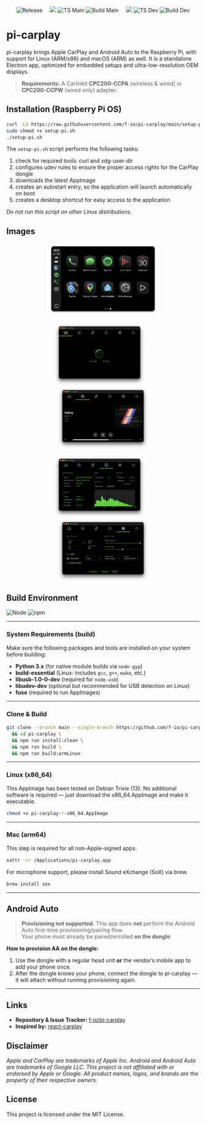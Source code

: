 <p align="center">
  <!-- Release -->
  <img alt="Release" src="https://img.shields.io/github/v/release/f-io/pi-carplay?label=release"> &nbsp;&nbsp;&nbsp;
  <!-- MAIN -->
  <img src="https://img.shields.io/endpoint?url=https://raw.githubusercontent.com/f-io/pi-carplay/version/.github/badges/main-version.json">
  <img alt="TS Main" src="https://img.shields.io/github/actions/workflow/status/f-io/pi-carplay/typecheck.yml?branch=main&label=TS%20main&style=flat">
  <img alt="Build Main" src="https://img.shields.io/github/actions/workflow/status/f-io/pi-carplay/build.yml?branch=main&label=build%20main&style=flat"> &nbsp;&nbsp;&nbsp;
  <!-- DEV -->
  <img src="https://img.shields.io/endpoint?url=https://raw.githubusercontent.com/f-io/pi-carplay/version/.github/badges/dev-version.json">
  <img alt="TS Dev" src="https://img.shields.io/github/actions/workflow/status/f-io/pi-carplay/typecheck.yml?branch=dev&label=TS%20dev&style=flat">
  <img alt="Build Dev" src="https://img.shields.io/github/actions/workflow/status/f-io/pi-carplay/build.yml?branch=dev&label=build%20dev&style=flat">
</p>

# pi-carplay

pi-carplay brings Apple CarPlay and Android Auto to the Raspberry Pi, with support for Linux (ARM/x86) and macOS (ARM) as well. It is a standalone Electron app, optimized for embedded setups and ultra-low-resolution OEM displays.  

> **Requirements:** A Carlinkit **CPC200-CCPA** (wireless & wired) or **CPC200-CCPW** (wired only) adapter.
## Installation (Raspberry Pi OS)

```bash
curl -LO https://raw.githubusercontent.com/f-io/pi-carplay/main/setup-pi.sh
sudo chmod +x setup-pi.sh
./setup-pi.sh
```

The `setup-pi.sh` script performs the following tasks:

1. check for required tools: curl and xdg-user-dir
2. configures udev rules to ensure the proper access rights for the CarPlay dongle
3. downloads the latest AppImage
4. creates an autostart entry, so the application will launch automatically on boot
5. creates a desktop shortcut for easy access to the application

*Do not run this script on other Linux distributions.*

## Images

<p align="center">
  <img src="documentation/images/carplay.png" alt="CarPlay" width="58%" />
</p>
<p align="center">
  <img src="documentation/images/carplay_no_phone.png" alt="No Phone" width="48%" align="top" />
  &emsp;
  <img src="documentation/images/media.png" alt="Media" width="48%" align="top" />
</p>
<p align="center">
  <img src="documentation/images/info.png" alt="Info" width="48%" align="top" />
  &emsp;
  <img src="documentation/images/settings.png" alt="Settings" width="48%" align="top" />
</p>

## Build Environment

![Node](https://img.shields.io/endpoint?url=https://raw.githubusercontent.com/f-io/pi-carplay/version/.github/badges/main-node.json)
![npm](https://img.shields.io/endpoint?url=https://raw.githubusercontent.com/f-io/pi-carplay/version/.github/badges/main-npm.json)

---

### System Requirements (build)

Make sure the following packages and tools are installed on your system before building:

- **Python 3.x** (for native module builds via `node-gyp`)
- **build-essential** (Linux: includes `gcc`, `g++`, `make`, etc.)
- **libusb-1.0-0-dev** (required for `node-usb`)
- **libudev-dev** (optional but recommended for USB detection on Linux)
- **fuse** (required to run AppImages)

---

### Clone & Build

```bash
git clone --branch main --single-branch https://github.com/f-io/pi-carplay.git \
  && cd pi-carplay \
  && npm run install:clean \
  && npm run build \
  && npm run build:armLinux
```

---

### Linux (x86_64)

This AppImage has been tested on Debian Trixie (13). No additional software is required — just download the x86_64.AppImage and make it executable.

```bash
chmod +x pi-carplay-*-x86_64.AppImage
```

---

### Mac (arm64)

This step is required for all non-Apple-signed apps.

```bash
xattr -cr /Applications/pi-carplay.app
```

For microphone support, please install Sound eXchange (SoX) via brew.
```bash
brew install sox
```

---

## Android Auto

> **Provisioning not supported.** This app does **not** perform the Android Auto first-time provisioning/pairing flow.  
> Your phone must already be paired/enrolled **on the dongle**.

**How to provision AA on the dongle:**
1. Use the dongle with a regular head unit **or** the vendor’s mobile app to add your phone once.
2. After the dongle knows your phone, connect the dongle to pi-carplay — it will attach without running provisioning again.

---

## Links

* **Repository & Issue Tracker:** [f-io/pi-carplay](https://github.com/f-io/pi-carplay)
* **Inspired by:** [react-carplay](https://github.com/rhysmorgan134/react-carplay)

## Disclaimer

_Apple and CarPlay are trademarks of Apple Inc. Android and Android Auto are trademarks of Google LLC. This project is not affiliated with or endorsed by Apple or Google. All product names, logos, and brands are the property of their respective owners._

## License

This project is licensed under the MIT License.
